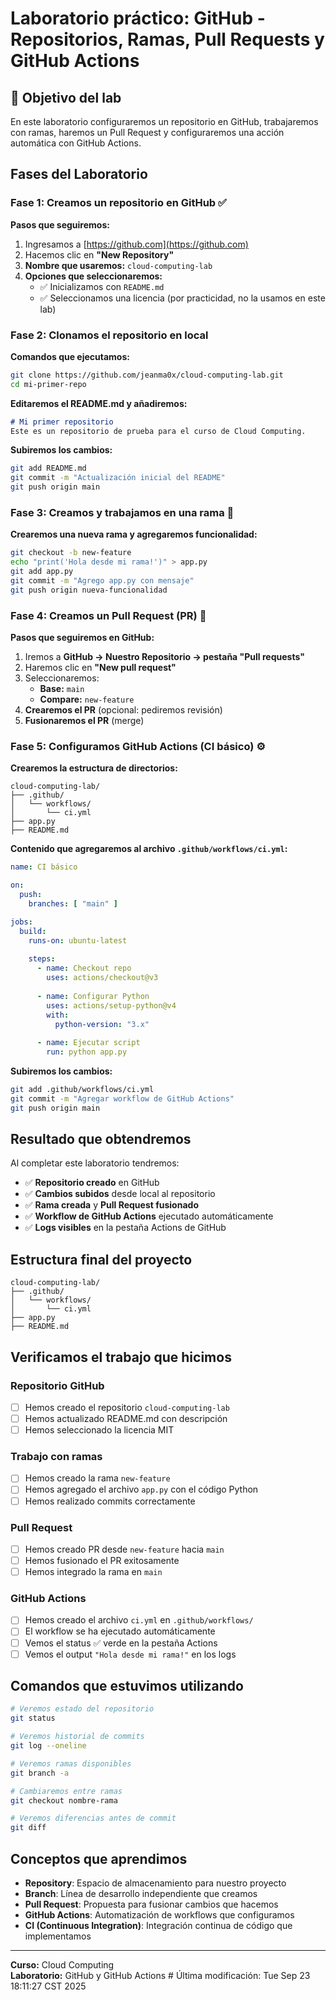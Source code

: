 # Laboratorio práctico: GitHub - Repositorios, Ramas, Pull Requests y GitHub Actions

## 🎯 Objetivo del lab

En este laboratorio configuraremos un repositorio en GitHub, trabajaremos con ramas, haremos un Pull Request y configuraremos una acción automática con GitHub Actions.

## Fases del Laboratorio

### Fase 1: Creamos un repositorio en GitHub ✅

**Pasos que seguiremos:**

1. Ingresamos a [https://github.com](https://github.com)
2. Hacemos clic en **"New Repository"**
3. **Nombre que usaremos:** `cloud-computing-lab`
4. **Opciones que seleccionaremos:**
   - ✅ Inicializamos con `README.md`
   - ✅ Seleccionamos una licencia (por practicidad, no la usamos en este lab)

### Fase 2: Clonamos el repositorio en local 

**Comandos que ejecutamos:**

```bash
git clone https://github.com/jeanma0x/cloud-computing-lab.git
cd mi-primer-repo
```

**Editaremos el README.md y añadiremos:**

```markdown
# Mi primer repositorio
Este es un repositorio de prueba para el curso de Cloud Computing.
```

**Subiremos los cambios:**

```bash
git add README.md
git commit -m "Actualización inicial del README"
git push origin main
```

### Fase 3: Creamos y trabajamos en una rama 🌿

**Crearemos una nueva rama y agregaremos funcionalidad:**

```bash
git checkout -b new-feature
echo "print('Hola desde mi rama!')" > app.py
git add app.py
git commit -m "Agrego app.py con mensaje"
git push origin nueva-funcionalidad
```

### Fase 4: Creamos un Pull Request (PR) 🔀

**Pasos que seguiremos en GitHub:**

1. Iremos a **GitHub → Nuestro Repositorio → pestaña "Pull requests"**
2. Haremos clic en **"New pull request"**
3. Seleccionaremos:
   - **Base:** `main`
   - **Compare:** `new-feature`
4. **Crearemos el PR** (opcional: pediremos revisión)
5. **Fusionaremos el PR** (merge)

### Fase 5: Configuramos GitHub Actions (CI básico) ⚙️

**Crearemos la estructura de directorios:**

```
cloud-computing-lab/
├── .github/
│   └── workflows/
│       └── ci.yml
├── app.py
├── README.md
```

**Contenido que agregaremos al archivo `.github/workflows/ci.yml`:**

```yaml
name: CI básico

on:
  push:
    branches: [ "main" ]

jobs:
  build:
    runs-on: ubuntu-latest
    
    steps:
      - name: Checkout repo
        uses: actions/checkout@v3
        
      - name: Configurar Python
        uses: actions/setup-python@v4
        with:
          python-version: "3.x"
          
      - name: Ejecutar script
        run: python app.py
```

**Subiremos los cambios:**

```bash
git add .github/workflows/ci.yml
git commit -m "Agregar workflow de GitHub Actions"
git push origin main
```

## Resultado que obtendremos

Al completar este laboratorio tendremos:

- ✅ **Repositorio creado** en GitHub
- ✅ **Cambios subidos** desde local al repositorio
- ✅ **Rama creada** y **Pull Request fusionado**
- ✅ **Workflow de GitHub Actions** ejecutado automáticamente
- ✅ **Logs visibles** en la pestaña Actions de GitHub

## Estructura final del proyecto

```
cloud-computing-lab/
├── .github/
│   └── workflows/
│       └── ci.yml
├── app.py
├── README.md
```

## Verificamos el trabajo que hicimos

### Repositorio GitHub
- [ ] Hemos creado el repositorio `cloud-computing-lab`
- [ ] Hemos actualizado README.md con descripción
- [ ] Hemos seleccionado la licencia MIT

### Trabajo con ramas
- [ ] Hemos creado la rama `new-feature`
- [ ] Hemos agregado el archivo `app.py` con el código Python
- [ ] Hemos realizado commits correctamente

### Pull Request
- [ ] Hemos creado PR desde `new-feature` hacia `main`
- [ ] Hemos fusionado el PR exitosamente
- [ ] Hemos integrado la rama en `main`

### GitHub Actions
- [ ] Hemos creado el archivo `ci.yml` en `.github/workflows/`
- [ ] El workflow se ha ejecutado automáticamente
- [ ] Vemos el status ✅ verde en la pestaña Actions
- [ ] Vemos el output `"Hola desde mi rama!"` en los logs

## Comandos que estuvimos utilizando

```bash
# Veremos estado del repositorio
git status

# Veremos historial de commits
git log --oneline

# Veremos ramas disponibles
git branch -a

# Cambiaremos entre ramas
git checkout nombre-rama

# Veremos diferencias antes de commit
git diff
```

## Conceptos que aprendimos

- **Repository**: Espacio de almacenamiento para nuestro proyecto
- **Branch**: Línea de desarrollo independiente que creamos
- **Pull Request**: Propuesta para fusionar cambios que hacemos
- **GitHub Actions**: Automatización de workflows que configuramos
- **CI (Continuous Integration)**: Integración continua de código que implementamos


---

**Curso:** Cloud Computing  
**Laboratorio:** GitHub y GitHub Actions  # Última modificación: Tue Sep 23 18:11:27 CST 2025
